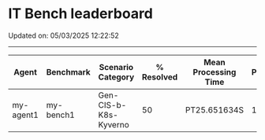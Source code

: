 # IT Bench leaderboard


Updated on: 05/03/2025 12:22:52 


----------------------------------------------------------------------------------------------------------------------------------
|     Agent     |   Benchmark   |    Scenario Category    |  % Resolved   | Mean Processing Time |    Passed     |     Date      |
|       -       |       -       |            -            |       -       |       -       |       -       |       -       |
|   my-agent1   |   my-bench1   |  Gen-CIS-b-K8s-Kyverno  |      50       | PT25.651634S  |       1       | 2025-02-11T12:13:41.742830Z |
